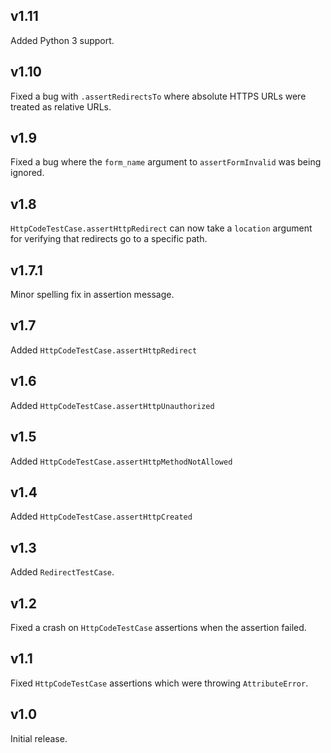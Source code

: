 ## v1.11

Added Python 3 support.

## v1.10

Fixed a bug with `.assertRedirectsTo` where absolute HTTPS URLs were
treated as relative URLs.

## v1.9

Fixed a bug where the `form_name` argument to `assertFormInvalid` was
being ignored.

## v1.8

`HttpCodeTestCase.assertHttpRedirect` can now take a `location`
argument for verifying that redirects go to a specific path.

## v1.7.1

Minor spelling fix in assertion message.

## v1.7

Added `HttpCodeTestCase.assertHttpRedirect`

## v1.6

Added `HttpCodeTestCase.assertHttpUnauthorized`

## v1.5

Added `HttpCodeTestCase.assertHttpMethodNotAllowed`

## v1.4

Added `HttpCodeTestCase.assertHttpCreated`

## v1.3

Added `RedirectTestCase`.

## v1.2

Fixed a crash on `HttpCodeTestCase` assertions when the assertion
failed.

## v1.1

Fixed `HttpCodeTestCase` assertions which were throwing
`AttributeError`.

## v1.0

Initial release.
